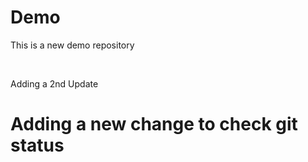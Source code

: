 # Demo
<p>This is a new demo repository</p>
<br>
<p>Adding a 2nd Update</p>

<h1>Adding a new change to check git status<h1>